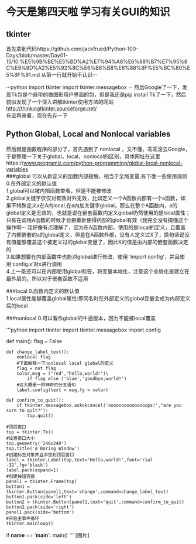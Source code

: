 
今天是第四天啦 学习有关GUI的知识
==========================================
tkinter
----------------------------
首先拿到代码https://github.com/jackfrued/Python-100-Days/blob/master/Day01-15/10.%E5%9B%BE%E5%BD%A2%E7%94%A8%E6%88%B7%E7%95%8C%E9%9D%A2%E5%92%8C%E6%B8%B8%E6%88%8F%E5%BC%80%E5%8F%91.md
从第一行就开始不认识···

···python
import tkinter
import tkinter.messagebox
···
然后Google了一下，发现Tk包是个自带的做图形用户界面的包，但是我还是pip install Tk了一下，然后貌似发现了一个深入讲解tkinter使用方法的网站<br>
http://thinkingtkinter.sourceforge.net/<br>
有空再来看，现在先存一下


Python Global, Local and Nonlocal variables
------------------------------------------
然后就是函数程序的部分了，首先遇到了 nonlocal ，又不懂，乖乖滚去Google，于是整理一下关于global，local，nonlocal的区别，具体网址在这里https://www.programiz.com/python-programming/global-local-nonlocal-variables<br>
###global
可以从新定义的函数内部接触，相当于全局变量,有下面一些使用规则<br>
0.在外部定义的默认值<br>
1.global可以被内部函数查看，但是不能被修改<br>
2.global关键字仅仅对有效对外无效，比如定义一个A函数内部有一个a函数，如果不特殊定义x在A内local,在a内加关键字global，那么在整个A函数内，a的global定义是无效的，也就是说在嵌套函数内定义global仍然使用的是local属性；只有在调用A函数的时候才会把重新使得内部的global有效（我完全没有搞懂这个操作啊···
  我好像有点理解了，因为在A函数内部，使用的是local的定义，且覆盖了内部嵌套的a的global定义，但是在A函数外部，没有人定义过X了，换句话说没有值能够覆盖这个被定义过的global变量了，因此X的值是由内部的嵌套函数决定的<br>
3.如果想要在内部函数中也能对global进行修改，使用 ‘import config’，并且使用‘config.x’对x进行调用<br>
4.上一条还可以在内部使用global标签，将变量本地化，注意这个全局化是建立在最外层的，所以对于嵌套函数不适用<br>

###local
0.函数内定义的默认值<br>
1.local属性能够覆盖global属性:即同名时在外部定义的global变量会成为内部定义后的local<br>

###nonlocal
0.可以看作global的牛逼版本，因为不能被local覆盖<br>

'''python
import tkinter
import tkinter.messagebox
import config

def main():
    flag = False

    def change_label_text():
        nonlocal flag
        #下面解释一下nonlocal local global的定义
        flag = not flag
        color,msg = ("red","hello,world!")\
            if flag else ('blue','goodbye,world!')
        #这大概是一种神奇的分支语句
        label.config(text = msg,fg = color)

    def confirm_to_quit():
        if tkinter.messagebox.askokcancel('ooooooooooooooops!',"are you sure to quit?"):
            top.quit()

    #顶层窗口
    top = tkinter.Tk()
    #设置窗口大小
    top.geometry('240x240')
    top.title('A Boring Window')
    #创建标签对象并且添加到顶层窗口
    label = tkinter.Label(top,text='Hello,world!',font='rial -32',fg='black')
    label.pack(expand=1)
    #创建按钮容器
    panel1 = tkinter.Frame(top)
    button1 = tkinter.Button(panel1,text='change',command=change_label_text)
    button1.pack(side='left')
    button2 = tkinter.Button(panel1,text='quit',command=confirm_to_quit)
    button2.pack(side='right')
    panel1.pack(side='bottom')
    #开启主事件循环
    tkinter.mainloop()


if __name__ == '__main__':
    main()
'''
[图片]
